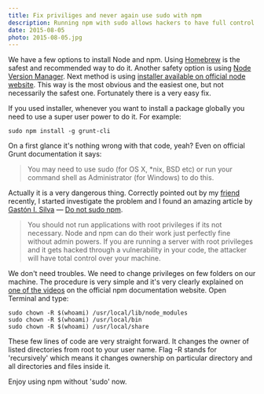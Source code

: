 ```yaml
---
title: Fix priviliges and never again use sudo with npm
description: Running npm with sudo allows hackers to have full control over your computer. Fortunatelly it works perfectly fine without root powers. Let's fix it!
date: 2015-08-05
photo: 2015-08-05.jpg
---
```


We have a few options to install Node and npm. Using [Homebrew](http://brew.sh/) is the safest and recommended way to do it. Another safety option is using [Node Version Manager](https://github.com/creationix/nvm). Next method is using [installer available on official node website](https://nodejs.org/). This way is the most obvious and the easiest one, but not necessarily the safest one. Fortunately there is a very easy fix.

If you used installer, whenever you want to install a package globally you need to use a super user power to do it. For example:

```
sudo npm install -g grunt-cli
```

On a first glance it's nothing wrong with that code, yeah? Even on official Grunt documentation it says:

> You may need to use sudo (for OS X, *nix, BSD etc) or run your command shell as Administrator (for Windows) to do this.

Actually it is a very dangerous thing. Correctly pointed out by my [friend](https://twitter.com/IcyApril) recently, I started investigate the problem and I found an amazing article by [Gastón I. Silva](https://twitter.com/givanse) — [Do not sudo npm](http://givan.se/do-not-sudo-npm/).

> You should not run applications with root privileges if its not necessary. Node and npm can do their work just perfectly fine without admin powers. If you are running a server with root privileges and it gets hacked through a vulnerability in your code, the attacker will have total control over your machine.

We don't need troubles. We need to change privileges on few folders on our machine. The procedure is very simple and it's very clearly explained on [one of the videos](https://docs.npmjs.com/getting-started/fixing-npm-permissions) on the official npm documentation website. Open Terminal and type:

```
sudo chown -R $(whoami) /usr/local/lib/node_modules
sudo chown -R $(whoami) /usr/local/bin
sudo chown -R $(whoami) /usr/local/share
```

These few lines of code are very straight forward. It changes the owner of listed directories from root to your user name. Flag -R stands for 'recursively' which means it changes ownership on particular directory and all directories and files inside it.

Enjoy using npm without 'sudo' now.
